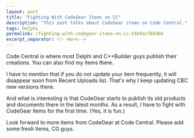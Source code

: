 ```yaml
---
layout: post
title: "Fighting With CodeGear Items on CC"
description: "This post talks about CodeGear items on Code Central."
tags: Delphi
permalink: /fighting-with-codegear-items-on-cc-91b9acf8840d
excerpt_separator: <!--more-->
---
```

Code Central is where most Delphi and C++Builder guys publish their creations. You can also find my items there.

I have to mention that if you do not update your item frequently, it will disappear soon from Recent Uploads list. That's why I keep updating CBC new versions there.

And what is interesting is that CodeGear starts to publish its old products and documents there in the latest months. As a result, I have to fight with CodeGear items for the first time. (Yes, it is fun.)

Look forward to more items from CodeGear at Code Central. Please add some fresh items, CG guys.
<!--more-->